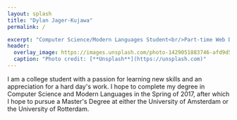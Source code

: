 ```yaml
---
layout: splash
title: "Dylan Jager-Kujawa"
permalink: /

excerpt: "Computer Science/Modern Languages Student<br/>Part-time Web Developer"
header:
  overlay_image: https://images.unsplash.com/photo-1429051883746-afd9d56fbdaf?ixlib=rb-0.3.5&q=80&fm=jpg&crop=entropy&s=a40432a29a1c55fc0b2ec7f1f2271877
  caption: "Photo credit: [**Unsplash**](https://unsplash.com)"
---
```


<div style='max-width:600px;margin:0 auto;'>I am a college student with a passion for learning new skills and an appreciation for a hard day's work. I hope to complete my degree in Computer Science and Modern Languages in the Spring of 2017, after which I hope to pursue a Master's Degree at either the University of Amsterdam or the University of Rotterdam.</div>
